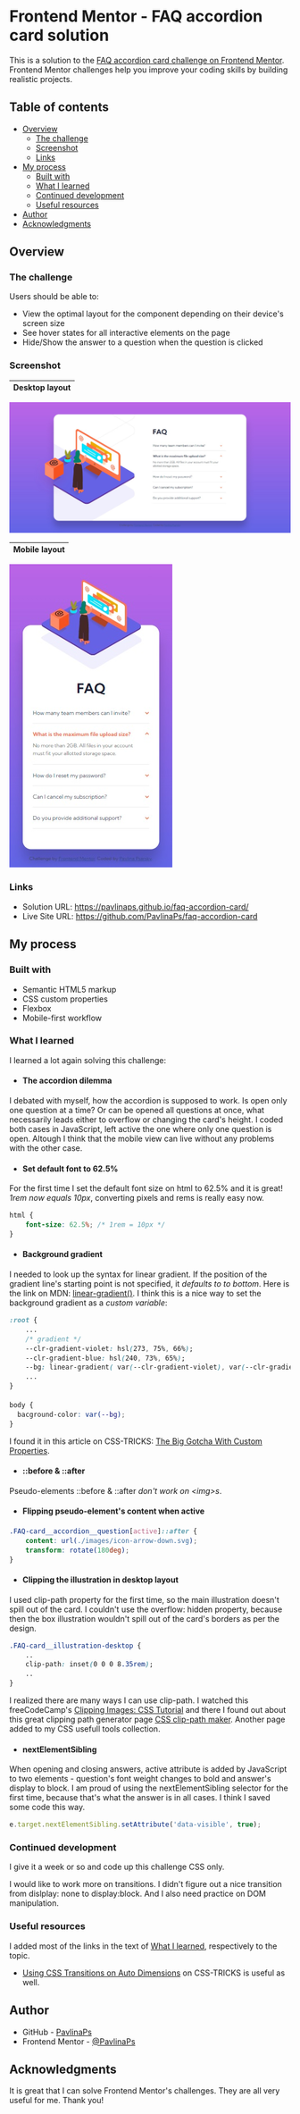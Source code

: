 # Frontend Mentor - FAQ accordion card solution

This is a solution to the [FAQ accordion card challenge on Frontend Mentor](https://www.frontendmentor.io/challenges/faq-accordion-card-XlyjD0Oam). Frontend Mentor challenges help you improve your coding skills by building realistic projects. 

## Table of contents

- [Overview](#overview)
  - [The challenge](#the-challenge)
  - [Screenshot](#screenshot)
  - [Links](#links)
- [My process](#my-process)
  - [Built with](#built-with)
  - [What I learned](#what-i-learned)
  - [Continued development](#continued-development)
  - [Useful resources](#useful-resources)
- [Author](#author)
- [Acknowledgments](#acknowledgments)

## Overview

### The challenge

Users should be able to:

- View the optimal layout for the component depending on their device's screen size
- See hover states for all interactive elements on the page
- Hide/Show the answer to a question when the question is clicked

### Screenshot

| Desktop layout |
|:--:|
![Desktop layout](./screenshots/screenshot-desktop.jpg)

| Mobile layout |
|:--:|
![Mobile layout](./screenshots/screenshot-mobile.jpg)

### Links

- Solution URL: https://pavlinaps.github.io/faq-accordion-card/
- Live Site URL: https://github.com/PavlinaPs/faq-accordion-card

## My process

### Built with

- Semantic HTML5 markup
- CSS custom properties
- Flexbox
- Mobile-first workflow

### What I learned
I learned a lot again solving this challenge:

- #### The accordion dilemma
I debated with myself, how the accordion is supposed to work. Is open only one question at a time? Or can be opened all questions at once, what necessarily leads either to overflow or changing the card's height. 
I coded both cases in JavaScript, left active the one where only one question is open. Altough I think that the mobile view can live without any problems with the other case.

- #### Set default font to 62.5%
For the first time I set the default font size on html to 62.5% and it is great! *1rem now equals 10px*, converting pixels and rems is really easy now.
```css
html {
    font-size: 62.5%; /* 1rem = 10px */
}
```

- #### Background gradient
I needed to look up the syntax for linear gradient. If the position of the gradient line's starting point is not specified, it *defaults to to bottom*. Here is the link on MDN: [linear-gradient()](https://developer.mozilla.org/en-US/docs/Web/CSS/gradient/linear-gradient).
I think this is a nice way to set the background gradient as a *custom variable*:
```css
:root {
    ...
    /* gradient */
    --clr-gradient-violet: hsl(273, 75%, 66%);
    --clr-gradient-blue: hsl(240, 73%, 65%);
    --bg: linear-gradient( var(--clr-gradient-violet), var(--clr-gradient-blue) );
    ...
}

body {
  bacground-color: var(--bg);
}
```
I found it in this article on CSS-TRICKS: [The Big Gotcha With Custom Properties](https://css-tricks.com/the-big-gotcha-with-custom-properties/).

- #### ::before & ::after
Pseudo-elements ::before & ::after *don't work on \<img>s*.

- #### Flipping pseudo-element's content when active
```css
.FAQ-card__accordion__question[active]::after {
    content: url(./images/icon-arrow-down.svg);
    transform: rotate(180deg);
}
```

- #### Clipping the illustration in desktop layout
I used clip-path property for the first time, so the main illustration doesn't spill out of the card. I couldn't use the overflow: hidden property, because then the box illustration wouldn't spill out of the card's borders as per the design. 

```css
.FAQ-card__illustration-desktop {
    ..
    clip-path: inset(0 0 0 8.35rem);
    ..
}
```
I realized there are many ways I can use clip-path. I watched this freeCodeCamp's [Clipping Images: CSS Tutorial](https://youtu.be/G6Dd8yviOt0) and there I found out about this great clipping path generator page [CSS clip-path maker](https://bennettfeely.com/clippy/). Another page added to my CSS usefull tools collection.

- #### nextElementSibling
When opening and closing answers, active attribute is added by JavaScript to two elements - question's font weight changes to bold and answer's display to block. I am proud of using the nextElementSibling selector for the first time, because that's what the answer is in all cases. I think I saved some code this way.
```js
e.target.nextElementSibling.setAttribute('data-visible', true);
```


### Continued development
I give it a week or so and code up this challenge CSS only.

I would like to work more on transitions. I didn't figure out a nice transition from dislplay: none to display:block. 
And I also need  practice on DOM manipulation.

### Useful resources
I added most of the links in the text of [What I learned](#what-i-learned), respectively to the topic.
- [Using CSS Transitions on Auto Dimensions](https://css-tricks.com/using-css-transitions-auto-dimensions/) on CSS-TRICKS is useful as well.

## Author

- GitHub - [PavlinaPs](https://github.com/PavlinaPs)
- Frontend Mentor - [@PavlinaPs](https://www.frontendmentor.io/profile/PavlinaPs)

## Acknowledgments

It is great that I can solve Frontend Mentor's challenges. They are all very useful for me. Thank you!
